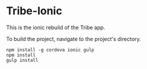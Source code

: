 Tribe-Ionic
===========

This is the ionic rebuild of the Tribe app.  

To build the project, navigate to the project's directory.

    npm install -g cordova ionic gulp
    npm install
    gulp install
    
